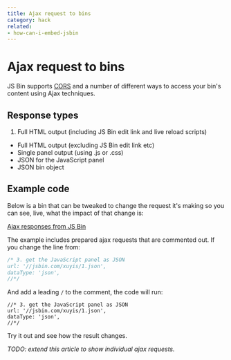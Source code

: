 ```yaml
---
title: Ajax request to bins
category: hack
related:
- how-can-i-embed-jsbin
---
```

# Ajax request to bins

JS Bin supports [CORS](https://developer.mozilla.org/en-US/docs/Web/HTTP/Access_control_CORS) and a number of different ways to access your bin's content using Ajax techniques.

## Response types

1. Full HTML output (including JS Bin edit link and live reload scripts)
- Full HTML output (excluding JS Bin edit link etc)
- Single panel output (using .js or .css)
- JSON for the JavaScript panel
- JSON bin object

## Example code

Below is a bin that can be tweaked to change the request it's making so you can see, live, what the impact of that change is:

<div><a class="jsbin-embed" href="//jsbin.com/lupof/2/embed?js,console&amp;height=400px">Ajax responses from JS Bin</a><script src="http://static.jsbin.com/js/embed.js"></script></div>

The example includes prepared ajax requests that are commented out. If you change the line from:

```js
/* 3. get the JavaScript panel as JSON
url: '//jsbin.com/xuyis/1.json',
dataType: 'json',
//*/
```

And add a leading `/` to the comment, the code will run:

```
//* 3. get the JavaScript panel as JSON
url: '//jsbin.com/xuyis/1.json',
dataType: 'json',
//*/
```

Try it out and see how the result changes.

*TODO: extend this article to show individual ajax requests.*